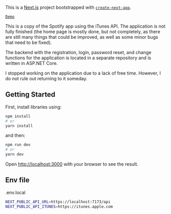 This is a [Next.js](https://nextjs.org/) project bootstrapped with [`create-next-app`](https://github.com/vercel/next.js/tree/canary/packages/create-next-app).

[`Demo`](https://spotify-clone-2jntg01oy-rafalzzzs-projects.vercel.app)

This is a copy of the Spotify app using the iTunes API. The application is not fully finished (the home page is mostly done, but not completely, as there are still many things that could be improved, as well as some minor bugs that need to be fixed).

The backend with the registration, login, password reset, and change functions for the application is located in a separate repository and is written in ASP.NET Core.

I stopped working on the application due to a lack of free time. However, I do not rule out returning to it someday.

## Getting Started

First, install libraries using:

```bash
npm install
# or
yarn install
```

and then:

```bash
npm run dev
# or
yarn dev
```

Open [http://localhost:3000](http://localhost:3000) with your browser to see the result.

## Env file

.env.local
```bash
NEXT_PUBLIC_API_URL=https://localhost:7173/api
NEXT_PUBLIC_API_ITUNES=https://itunes.apple.com
```
